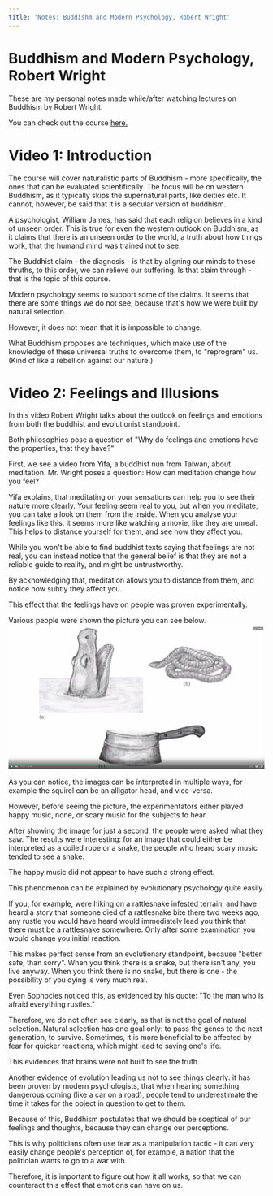 ```yaml
---
title: 'Notes: Buddishm and Modern Psychology, Robert Wright'
---
```


Buddhism and Modern Psychology, Robert Wright
=============================================

These are my personal notes made while/after watching lectures on
Buddhism by Robert Wright.

You can check out the course
[here.](https://www.coursera.org/learn/science-of-meditation)

Video 1: Introduction
=====================

The course will cover naturalistic parts of Buddhism - more
specifically, the ones that can be evaluated scientifically. The focus
will be on western Buddhism, as it typically skips the supernatural
parts, like deities etc. It cannot, however, be said that it is a
secular version of buddhism.

A psychologist, William James, has said that each religion believes in a
kind of unseen order. This is true for even the western outlook on
Buddhism, as it claims that there is an unseen order to the world, a
truth about how things work, that the humand mind was trained not to
see.

The Buddhist claim - the diagnosis - is that by aligning our minds to
these thruths, to this order, we can relieve our suffering. Is that
claim through - that is the topic of this course.

Modern psychology seems to support some of the claims. It seems that
there are some things we do not see, because that's how we were built by
natural selection.

However, it does not mean that it is impossible to change.

What Buddhism proposes are techniques, which make use of the knowledge
of these universal truths to overcome them, to "reprogram" us. (Kind of
like a rebellion against our nature.)

Video 2: Feelings and Illusions
===============================

In this video Robert Wright talks about the outlook on feelings and
emotions from both the buddhist and evolutionist standpoint.

Both philosophies pose a question of "Why do feelings and emotions have
the properties, that they have?"

First, we see a video from Yifa, a buddhist nun from Taiwan, about
meditation. Mr. Wright poses a question: How can meditation change how
you feel?

Yifa explains, that meditating on your sensations can help you to see
their nature more clearly. Your feeling seem real to you, but when you
meditate, you can take a look on them from the inside. When you analyse
your feelings like this, it seems more like watching a movie, like they
are unreal. This helps to distance yourself for them, and see how they
affect you.

While you won't be able to find buddhist texts saying that feelings are
not real, you can instead notice that the general belief is that they
are not a reliable guide to reality, and might be untrustworthy.

By acknowledging that, meditation allows you to distance from them, and
notice how subtly they affect you.

This effect that the feelings have on people was proven experimentally.

Various people were shown the picture you can see below.
![](static/budd1.png)

As you can notice, the images can be interpreted in multiple ways, for
example the squirel can be an alligator head, and vice-versa.

However, before seeing the picture, the experimentators either played
happy music, none, or scary music for the subjects to hear.

After showing the image for just a second, the people were asked what
they saw. The results were interesting: for an image that could either
be interpreted as a coiled rope or a snake, the people who heard scary
music tended to see a snake.

The happy music did not appear to have such a strong effect.

This phenomenon can be explained by evolutionary psychology quite
easily.

If you, for example, were hiking on a rattlesnake infested terrain, and
have heard a story that someone died of a rattlesnake bite there two
weeks ago, any rustle you would have heard would immediately lead you
think that there must be a rattlesnake somewhere. Only after some
examination you would change you initial reaction.

This makes perfect sense from an evolutionary standpoint, because
"better safe, than sorry". When you think there is a snake, but there
isn't any, you live anyway. When you think there is no snake, but there
is one - the possibility of you dying is very much real.

Even Sophocles noticed this, as evidenced by his quote: "To the man who
is afraid everything rustles."

Therefore, we do not often see clearly, as that is not the goal of
natural selection. Natural selection has one goal only: to pass the
genes to the next generation, to survive. Sometimes, it is more
beneficial to be affected by fear for quicker reactions, which might
lead to saving one's life.

This evidences that brains were not built to see the truth.

Another evidence of evolution leading us not to see things clearly: it
has been proven by modern psychologists, that when hearing something
dangerous coming (like a car on a road), people tend to underestimate
the time it takes for the object in question to get to them.

Because of this, Buddhism postulates that we should be sceptical of our
feelings and thoughts, because they can change our perceptions.

This is why politicians often use fear as a manipulation tactic - it can
very easily change people's perception of, for example, a nation that
the politician wants to go to a war with.

Therefore, it is important to figure out how it all works, so that we
can counteract this effect that emotions can have on us.
